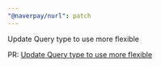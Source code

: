 ```yaml
---
"@naverpay/nurl": patch
---
```


Update Query type to use more flexible

PR: [Update Query type to use more flexible](https://github.com/NaverPayDev/nurl/pull/60)
